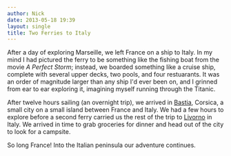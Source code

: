 ```yaml
---
author: Nick
date: 2013-05-18 19:39
layout: single
title: Two Ferries to Italy
---
```

After a day of exploring Marseille, we left France on a ship to Italy. In my
mind I had pictured the ferry to be something like the fishing boat from the
movie *A Perfect Storm*; instead, we boarded something like a cruise ship,
complete with several upper decks, two pools, and four restuarants. It was an
order of magnitude larger than any ship I'd ever been on, and I grinned from ear
to ear exploring it, imagining myself running through the Titanic.

After twelve hours sailing (an overnight trip), we arrived in [Bastia][1],
Corsica, a small city on a small island between France and Italy. We had a few
hours to explore before a second ferry carried us the rest of the trip to
[Livorno][2] in Italy. We arrived in time to grab groceries for dinner and head
out of the city to look for a campsite.

So long France! Into the Italian peninsula our adventure continues.

[1]: https://maps.google.com/maps?q=Bastia,+Corsica
[2]: https://maps.google.com/maps?q=Livorno,+Italy
